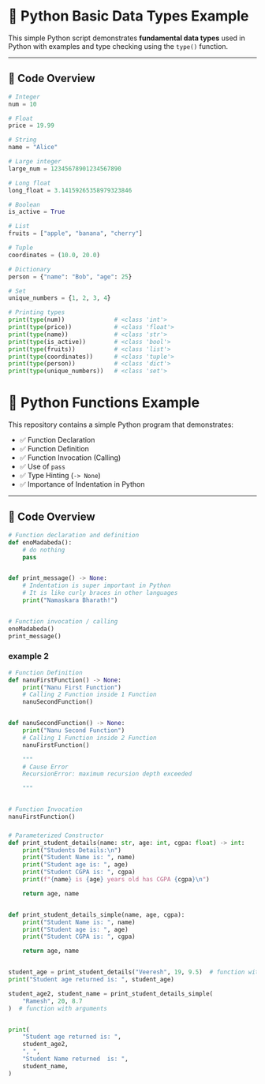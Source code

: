# 🐍 Python Basic Data Types Example

This simple Python script demonstrates **fundamental data types** used in Python with examples and type checking using the `type()` function.

---

## 📌 Code Overview

```python
# Integer
num = 10

# Float
price = 19.99

# String
name = "Alice"

# Large integer
large_num = 12345678901234567890

# Long float
long_float = 3.14159265358979323846

# Boolean
is_active = True

# List
fruits = ["apple", "banana", "cherry"]

# Tuple
coordinates = (10.0, 20.0)

# Dictionary
person = {"name": "Bob", "age": 25}

# Set
unique_numbers = {1, 2, 3, 4}

# Printing types
print(type(num))              # <class 'int'>
print(type(price))            # <class 'float'>
print(type(name))             # <class 'str'>
print(type(is_active))        # <class 'bool'>
print(type(fruits))           # <class 'list'>
print(type(coordinates))      # <class 'tuple'>
print(type(person))           # <class 'dict'>
print(type(unique_numbers))   # <class 'set'> 
```


# 🐍 Python Functions Example

This repository contains a simple Python program that demonstrates:

- ✅ Function Declaration  
- ✅ Function Definition  
- ✅ Function Invocation (Calling)  
- ✅ Use of `pass`  
- ✅ Type Hinting (`-> None`)  
- ✅ Importance of Indentation in Python  

---

## 📌 Code Overview

```python
# Function declaration and definition
def enoMadabeda():
    # do nothing
    pass


def print_message() -> None:
    # Indentation is super important in Python
    # It is like curly braces in other languages
    print("Namaskara Bharath!")


# Function invocation / calling
enoMadabeda()
print_message()
```
### example 2

```python 
# Function Definition
def nanuFirstFunction() -> None:
    print("Nanu First Function")
    # Calling 2 Function inside 1 Function
    nanuSecondFunction()


def nanuSecondFunction() -> None:
    print("Nanu Second Function")
    # Calling 1 Function inside 2 Function
    nanuFirstFunction()

    """
    # Cause Error
    RecursionError: maximum recursion depth exceeded

    """


# Function Invocation
nanuFirstFunction()
```

### 
```python
# Parameterized Constructor
def print_student_details(name: str, age: int, cgpa: float) -> int:
    print("Students Details:\n")
    print("Student Name is: ", name)
    print("Student age is: ", age)
    print("Student CGPA is: ", cgpa)
    print(f"{name} is {age} years old has CGPA {cgpa}\n")

    return age, name


def print_student_details_simple(name, age, cgpa):
    print("Student Name is: ", name)
    print("Student age is: ", age)
    print("Student CGPA is: ", cgpa)

    return age, name


student_age = print_student_details("Veeresh", 19, 9.5)  # function with arguments
print("Student age returned is: ", student_age)

student_age2, student_name = print_student_details_simple(
    "Ramesh", 20, 8.7
)  # function with arguments


print(
    "Student age returned is: ",
    student_age2,
    ", ",
    "Student Name returned  is: ",
    student_name,
)
```